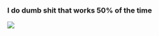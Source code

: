 ### I do dumb shit that works 50% of the time

[![](https://visitcount.itsvg.in/api?id=Tivo3012&label=Profile%20Views&color=11&icon=0&pretty=false)](https://visitcount.itsvg.in)


<!--
**Tivo3012/Tivo3012** is a ✨ _special_ ✨ repository because its `README.md` (this file) appears on your GitHub profile.

Here are some ideas to get you started:

- 🔭 I’m currently working on ...
- 🌱 I’m currently learning ...
- 👯 I’m looking to collaborate on ...
- 🤔 I’m looking for help with ...
- 💬 Ask me about ...
- 📫 How to reach me: ...
- 😄 Pronouns: ...
- ⚡ Fun fact: ...
-->
